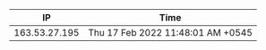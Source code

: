  | IP      | Time |
| ----------- | ----------- |
| 163.53.27.195      | Thu 17 Feb 2022 11:48:01 AM +0545       |
